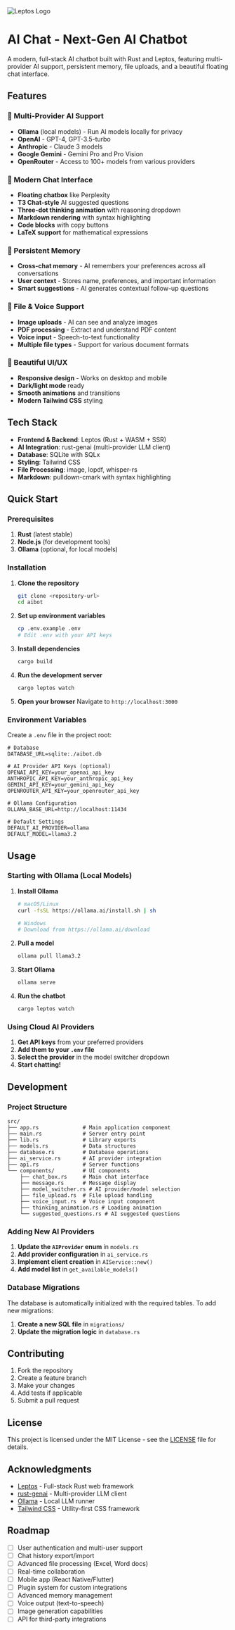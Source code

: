 <picture>
    <source srcset="https://raw.githubusercontent.com/leptos-rs/leptos/main/docs/logos/Leptos_logo_Solid_White.svg" media="(prefers-color-scheme: dark)">
    <img src="https://raw.githubusercontent.com/leptos-rs/leptos/main/docs/logos/Leptos_logo_RGB.svg" alt="Leptos Logo">
</picture>

# AI Chat - Next-Gen AI Chatbot

A modern, full-stack AI chatbot built with Rust and Leptos, featuring multi-provider AI support, persistent memory, file uploads, and a beautiful floating chat interface.

## Features

### 🤖 Multi-Provider AI Support
- **Ollama** (local models) - Run AI models locally for privacy
- **OpenAI** - GPT-4, GPT-3.5-turbo
- **Anthropic** - Claude 3 models
- **Google Gemini** - Gemini Pro and Pro Vision
- **OpenRouter** - Access to 100+ models from various providers

### 💬 Modern Chat Interface
- **Floating chatbox** like Perplexity
- **T3 Chat-style** AI suggested questions
- **Three-dot thinking animation** with reasoning dropdown
- **Markdown rendering** with syntax highlighting
- **Code blocks** with copy buttons
- **LaTeX support** for mathematical expressions

### 🧠 Persistent Memory
- **Cross-chat memory** - AI remembers your preferences across all conversations
- **User context** - Stores name, preferences, and important information
- **Smart suggestions** - AI generates contextual follow-up questions

### 📁 File & Voice Support
- **Image uploads** - AI can see and analyze images
- **PDF processing** - Extract and understand PDF content
- **Voice input** - Speech-to-text functionality
- **Multiple file types** - Support for various document formats

### 🎨 Beautiful UI/UX
- **Responsive design** - Works on desktop and mobile
- **Dark/light mode** ready
- **Smooth animations** and transitions
- **Modern Tailwind CSS** styling

## Tech Stack

- **Frontend & Backend**: Leptos (Rust + WASM + SSR)
- **AI Integration**: rust-genai (multi-provider LLM client)
- **Database**: SQLite with SQLx
- **Styling**: Tailwind CSS
- **File Processing**: image, lopdf, whisper-rs
- **Markdown**: pulldown-cmark with syntax highlighting

## Quick Start

### Prerequisites

1. **Rust** (latest stable)
2. **Node.js** (for development tools)
3. **Ollama** (optional, for local models)

### Installation

1. **Clone the repository**
   ```bash
   git clone <repository-url>
   cd aibot
   ```

2. **Set up environment variables**
   ```bash
   cp .env.example .env
   # Edit .env with your API keys
   ```

3. **Install dependencies**
   ```bash
   cargo build
   ```

4. **Run the development server**
   ```bash
   cargo leptos watch
   ```

5. **Open your browser**
   Navigate to `http://localhost:3000`

### Environment Variables

Create a `.env` file in the project root:

```env
# Database
DATABASE_URL=sqlite:./aibot.db

# AI Provider API Keys (optional)
OPENAI_API_KEY=your_openai_api_key
ANTHROPIC_API_KEY=your_anthropic_api_key
GEMINI_API_KEY=your_gemini_api_key
OPENROUTER_API_KEY=your_openrouter_api_key

# Ollama Configuration
OLLAMA_BASE_URL=http://localhost:11434

# Default Settings
DEFAULT_AI_PROVIDER=ollama
DEFAULT_MODEL=llama3.2
```

## Usage

### Starting with Ollama (Local Models)

1. **Install Ollama**
   ```bash
   # macOS/Linux
   curl -fsSL https://ollama.ai/install.sh | sh
   
   # Windows
   # Download from https://ollama.ai/download
   ```

2. **Pull a model**
   ```bash
   ollama pull llama3.2
   ```

3. **Start Ollama**
   ```bash
   ollama serve
   ```

4. **Run the chatbot**
   ```bash
   cargo leptos watch
   ```

### Using Cloud AI Providers

1. **Get API keys** from your preferred providers
2. **Add them to your `.env` file**
3. **Select the provider** in the model switcher dropdown
4. **Start chatting!**

## Development

### Project Structure

```
src/
├── app.rs              # Main application component
├── main.rs             # Server entry point
├── lib.rs              # Library exports
├── models.rs           # Data structures
├── database.rs         # Database operations
├── ai_service.rs       # AI provider integration
├── api.rs              # Server functions
└── components/         # UI components
    ├── chat_box.rs     # Main chat interface
    ├── message.rs      # Message display
    ├── model_switcher.rs # AI provider/model selection
    ├── file_upload.rs  # File upload handling
    ├── voice_input.rs  # Voice input component
    ├── thinking_animation.rs # Loading animation
    └── suggested_questions.rs # AI suggested questions
```

### Adding New AI Providers

1. **Update the `AIProvider` enum** in `models.rs`
2. **Add provider configuration** in `ai_service.rs`
3. **Implement client creation** in `AIService::new()`
4. **Add model list** in `get_available_models()`

### Database Migrations

The database is automatically initialized with the required tables. To add new migrations:

1. **Create a new SQL file** in `migrations/`
2. **Update the migration logic** in `database.rs`

## Contributing

1. Fork the repository
2. Create a feature branch
3. Make your changes
4. Add tests if applicable
5. Submit a pull request

## License

This project is licensed under the MIT License - see the [LICENSE](LICENSE) file for details.

## Acknowledgments

- [Leptos](https://leptos.dev/) - Full-stack Rust web framework
- [rust-genai](https://github.com/rust-genai/rust-genai) - Multi-provider LLM client
- [Ollama](https://ollama.ai/) - Local LLM runner
- [Tailwind CSS](https://tailwindcss.com/) - Utility-first CSS framework

## Roadmap

- [ ] User authentication and multi-user support
- [ ] Chat history export/import
- [ ] Advanced file processing (Excel, Word docs)
- [ ] Real-time collaboration
- [ ] Mobile app (React Native/Flutter)
- [ ] Plugin system for custom integrations
- [ ] Advanced memory management
- [ ] Voice output (text-to-speech)
- [ ] Image generation capabilities
- [ ] API for third-party integrations

